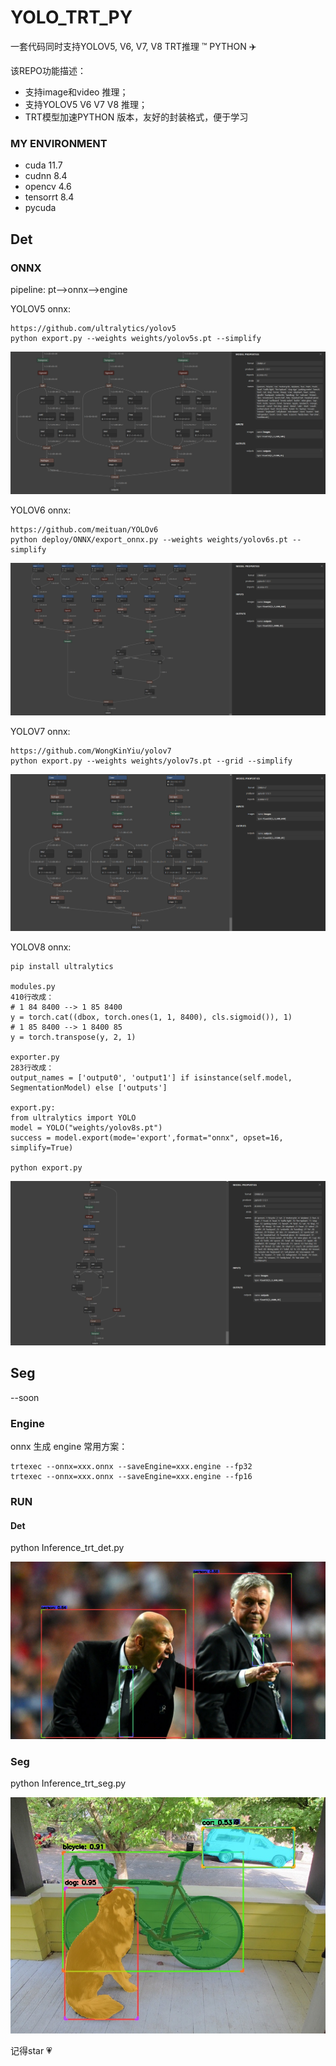 # YOLO_TRT_PY

 一套代码同时支持YOLOV5, V6, V7, V8 TRT推理 ™️  PYTHON :airplane:

 该REPO功能描述：
 - 支持image和video 推理；
 - 支持YOLOV5 V6 V7 V8 推理；
 - TRT模型加速PYTHON 版本，友好的封装格式，便于学习

### MY ENVIRONMENT

- cuda 11.7
- cudnn 8.4
- opencv 4.6
- tensorrt 8.4
- pycuda

## Det
### ONNX
pipeline: pt-->onnx-->engine

YOLOV5 onnx:

```
https://github.com/ultralytics/yolov5
python export.py --weights weights/yolov5s.pt --simplify
```
![](./workspace/yolov5s_onnx_cut.png)

YOLOV6 onnx:
```
https://github.com/meituan/YOLOv6
python deploy/ONNX/export_onnx.py --weights weights/yolov6s.pt --simplify
```
![](./workspace/yolov6s_onnx_cut.png)

YOLOV7 onnx:
```
https://github.com/WongKinYiu/yolov7
python export.py --weights weights/yolov7s.pt --grid --simplify 
```
![](./workspace/yolov7s_onnx_cut.png)

YOLOV8 onnx:
```
pip install ultralytics

modules.py
410行改成：
# 1 84 8400 --> 1 85 8400
y = torch.cat((dbox, torch.ones(1, 1, 8400), cls.sigmoid()), 1)
# 1 85 8400 --> 1 8400 85
y = torch.transpose(y, 2, 1)

exporter.py
283行改成：
output_names = ['output0', 'output1'] if isinstance(self.model, SegmentationModel) else ['outputs']

export.py:
from ultralytics import YOLO
model = YOLO("weights/yolov8s.pt") 
success = model.export(mode='export',format="onnx", opset=16, simplify=True) 

python export.py
```
![](./workspace/yolov8s_onnx_cut.png)


## Seg

--soon

### Engine
onnx 生成 engine 常用方案：
```
trtexec --onnx=xxx.onnx --saveEngine=xxx.engine --fp32
trtexec --onnx=xxx.onnx --saveEngine=xxx.engine --fp16
```

### RUN

#### Det

python Inference_trt_det.py

![](./workspace/result_det/zidane.jpg)

### Seg

python Inference_trt_seg.py

![](./workspace/result_seg/dog.jpg)


记得star :heartpulse: 